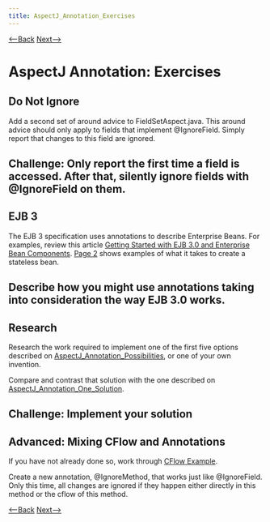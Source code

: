 ```yaml
---
title: AspectJ_Annotation_Exercises
---
```

[<--Back](AspectJ_Annotation_Thinking) [Next-->](AspectJ_Annotation_Start)

# AspectJ Annotation: Exercises

## Do Not Ignore
Add a second set of around advice to FieldSetAspect.java. This around advice should only apply to fields that implement @IgnoreField. Simply report that changes to this field are ignored.

**Challenge:** Only report the first time a field is accessed. After that, silently ignore fields with @IgnoreField on them.
----
## EJB 3
The EJB 3 specification uses annotations to describe Enterprise Beans. For examples, review this article [Getting Started with EJB 3.0 and Enterprise Bean Components](http://www.devx.com/Java/Article/30045). [Page 2](http://www.devx.com/Java/Article/30045/0/page/2) shows examples of what it takes to create a stateless bean.

Describe how you might use annotations taking into consideration the way EJB 3.0 works.
----
## Research
Research the work required to implement one of the first five options described on [AspectJ_Annotation_Possibilities](AspectJ_Annotation_Possibilities), or one of your own invention.

Compare and contrast that solution with the one described on [AspectJ_Annotation_One_Solution](AspectJ_Annotation_One_Solution).

**Challenge:** Implement your solution
----
## Advanced: Mixing CFlow and Annotations
If you have not already done so, work through [CFlow Example](AspectJ_CFlow).

Create a new annotation, @IgnoreMethod, that works just like @IgnoreField. Only this time, all changes are ignored if they happen either directly in this method or the cflow of this method.

[<--Back](AspectJ_Annotation_Thinking) [Next-->](AspectJ_Annotation_Start)
